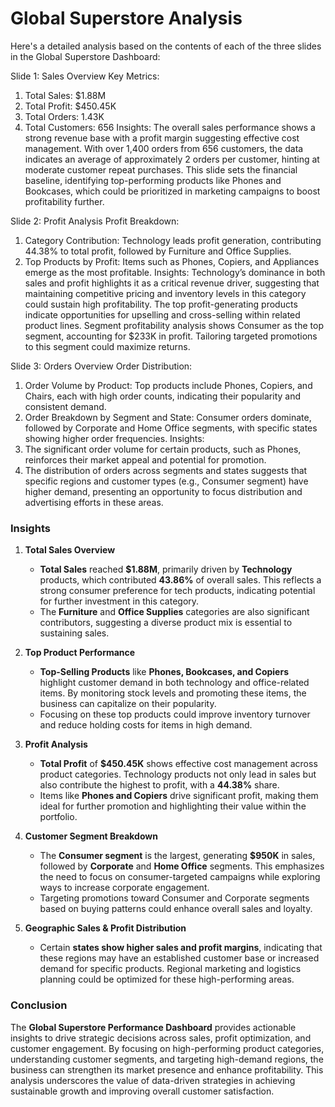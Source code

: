 # Global Superstore Analysis

Here's a detailed analysis based on the contents of each of the three slides in the Global Superstore Dashboard:

Slide 1: Sales Overview
Key Metrics:
1. Total Sales: $1.88M
2. Total Profit: $450.45K
3. Total Orders: 1.43K
4. Total Customers: 656
Insights:
The overall sales performance shows a strong revenue base with a profit margin suggesting effective cost management.
With over 1,400 orders from 656 customers, the data indicates an average of approximately 2 orders per customer, hinting at moderate customer repeat purchases.
This slide sets the financial baseline, identifying top-performing products like Phones and Bookcases, which could be prioritized in marketing campaigns to boost profitability further.

Slide 2: Profit Analysis
Profit Breakdown:
1. Category Contribution: Technology leads profit generation, contributing 44.38% to total profit, followed by Furniture and Office Supplies.
2. Top Products by Profit: Items such as Phones, Copiers, and Appliances emerge as the most profitable.
Insights:
Technology’s dominance in both sales and profit highlights it as a critical revenue driver, suggesting that maintaining competitive pricing and inventory levels in this category could sustain high profitability.
The top profit-generating products indicate opportunities for upselling and cross-selling within related product lines.
Segment profitability analysis shows Consumer as the top segment, accounting for $233K in profit. Tailoring targeted promotions to this segment could maximize returns.

Slide 3: Orders Overview
Order Distribution:
1. Order Volume by Product: Top products include Phones, Copiers, and Chairs, each with high order counts, indicating their popularity and consistent demand.
2. Order Breakdown by Segment and State: Consumer orders dominate, followed by Corporate and Home Office segments, with specific states showing higher order frequencies.
Insights:
1. The significant order volume for certain products, such as Phones, reinforces their market appeal and potential for promotion.
2. The distribution of orders across segments and states suggests that specific regions and customer types (e.g., Consumer segment) have higher demand, presenting an opportunity to focus distribution and advertising efforts in these areas.



### Insights

1. **Total Sales Overview**
   - **Total Sales** reached **$1.88M**, primarily driven by **Technology** products, which contributed **43.86%** of overall sales. This reflects a strong consumer preference for tech products, indicating potential for further investment in this category.
   - The **Furniture** and **Office Supplies** categories are also significant contributors, suggesting a diverse product mix is essential to sustaining sales.

2. **Top Product Performance**
   - **Top-Selling Products** like **Phones, Bookcases, and Copiers** highlight customer demand in both technology and office-related items. By monitoring stock levels and promoting these items, the business can capitalize on their popularity.
   - Focusing on these top products could improve inventory turnover and reduce holding costs for items in high demand.

3. **Profit Analysis**
   - **Total Profit** of **$450.45K** shows effective cost management across product categories. Technology products not only lead in sales but also contribute the highest to profit, with a **44.38%** share.
   - Items like **Phones and Copiers** drive significant profit, making them ideal for further promotion and highlighting their value within the portfolio.

4. **Customer Segment Breakdown**
   - The **Consumer segment** is the largest, generating **$950K** in sales, followed by **Corporate** and **Home Office** segments. This emphasizes the need to focus on consumer-targeted campaigns while exploring ways to increase corporate engagement.
   - Targeting promotions toward Consumer and Corporate segments based on buying patterns could enhance overall sales and loyalty.

5. **Geographic Sales & Profit Distribution**
   - Certain **states show higher sales and profit margins**, indicating that these regions may have an established customer base or increased demand for specific products. Regional marketing and logistics planning could be optimized for these high-performing areas.

### Conclusion

The **Global Superstore Performance Dashboard** provides actionable insights to drive strategic decisions across sales, profit optimization, and customer engagement. By focusing on high-performing product categories, understanding customer segments, and targeting high-demand regions, the business can strengthen its market presence and enhance profitability. This analysis underscores the value of data-driven strategies in achieving sustainable growth and improving overall customer satisfaction. 

